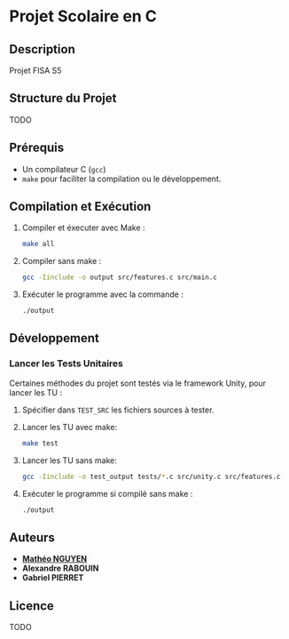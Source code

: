 # Projet Scolaire en C

## Description
Projet FISA S5

## Structure du Projet
TODO

## Prérequis
- Un compilateur C (`gcc`)
- `make` pour faciliter la compilation ou le développement.

## Compilation et Exécution

1. Compiler et éxecuter avec Make :
    ```sh
    make all
    ```

1. Compiler sans make :
    ```sh
    gcc -Iinclude -o output src/features.c src/main.c
    ```

2. Exécuter le programme avec la commande :
    ```sh
    ./output
    ```

## Développement
### Lancer les Tests Unitaires
Certaines méthodes du projet sont testés via le framework Unity, pour lancer les TU :

1. Spécifier dans `TEST_SRC` les fichiers sources à tester.
2. Lancer les TU avec make:
    ```sh
    make test
    ```

2. Lancer les TU sans make:
    ```sh
    gcc -Iinclude -o test_output tests/*.c src/unity.c src/features.c
    ```
3. Exécuter le programme si compilé sans make :
    ```sh
    ./output
    ```
    
## Auteurs
- [**Mathéo NGUYEN**](https://github.com/LiberiBg)
- **Alexandre RABOUIN**
- **Gabriel PIERRET**


## Licence
TODO